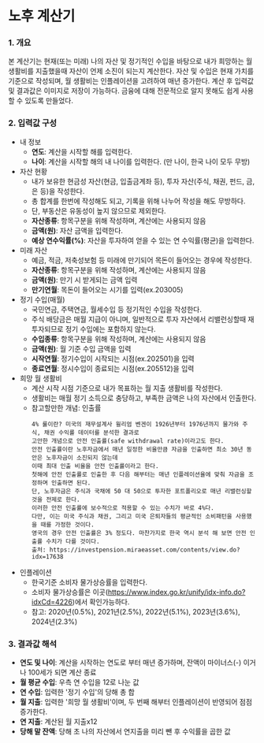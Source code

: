 # 노후 계산기

### 1. 개요
본 계산기는 현재(또는 미래) 나의 자산 및 정기적인 수입을 바탕으로 내가 희망하는 월 생활비를 지출했을때 자산이 언제 소진이 되는지 계산한다.
자산 및 수입은 현재 가치를 기준으로 작성되며, 월 생활비는 인플레이션을 고려하여 매년 증가한다.
계산 후 입력값 및 결과값은 이미지로 저장이 가능하다.
금융에 대해 전문적으로 알지 못해도 쉽게 사용할 수 있도록 만들었다.

### 2. 입력값 구성
- 내 정보
  - **연도**: 계산을 시작할 해를 입력한다.
  - **나이**: 계산을 시작할 해의 내 나이를 입력한다. (만 나이, 한국 나이 모두 무방)
- 자산 현황
  - 내가 보유한 현금성 자산(현금, 입출금계좌 등), 투자 자산(주식, 채권, 펀드, 금, 은 등)을 작성한다.
  - 총 합계를 한번에 작성해도 되고, 기록을 위해 나누어 작성을 해도 무방하다.
  - 단, 부동산은 유동성이 높지 않으므로 제외한다.
  - **자산종류**: 항목구분을 위해 작성하며, 계산에는 사용되지 않음
  - **금액(원)**: 자산 금액을 입력한다.
  - **예상 연수익률(%)**: 자산을 투자하여 얻을 수 있는 연 수익률(평균)을 입력한다.
- 미래 자산
  - 예금, 적금, 저축성보험 등 미래에 만기되어 목돈이 들어오는 경우에 작성한다.
  - **자산종류**: 항목구분을 위해 작성하며, 계산에는 사용되지 않음
  - **금액(원)**: 만기 시 받게되는 금액 입력
  - **만기연월**: 목돈이 들어오는 시기를 입력(ex.203005)
- 정기 수입(매월)
  - 국민연금, 주택연금, 월세수입 등 정기적인 수입을 작성한다.
  - 주식 배당금은 매월 지급이 아니며, 일반적으로 투자 자산에서 리밸런싱할때 재투자되므로 정기 수입에는 포함하지 않는다.
  - **수입종류**: 항목구분을 위해 작성하며, 계산에는 사용되지 않음
  - **금액(원)**: 월 기준 수입 금액을 입력
  - **시작연월**: 정기수입이 시작되는 시점(ex.202501)을 입력
  - **종료연월**: 정시수입이 종료되는 시점(ex.205512)을 입력
- 희망 월 생활비
  - 계산 시작 시점 기준으로 내가 목표하는 월 지출 생활비를 작성한다.
  - 생활비는 매월 정기 소득으로 충당하고, 부족한 금액은 나의 자산에서 인출한다.
  - 참고할만한 개념: 인출률
    ```
    4% 룰이란? 미국의 재무설계사 윌리엄 벤겐이 1926년부터 1976년까지 물가와 주식, 채권 수익률 데이터를 분석한 결과로
    고안한 개념으로 안전 인출률(safe withdrawal rate)이라고도 한다.
    안전 인출률이란 노후자금에서 매년 일정한 비율만큼 자금을 인출하면 최소 30년 동안은 노후자금이 소진되지 않는데
    이때 최대 인출 비율을 안전 인출률이라고 한다.    
    첫해에 안전 인출률로 인출한 후 다음 해부터는 매년 인플레이션율에 맞춰 자금을 조정하며 인출하면 된다.
    단, 노후자금은 주식과 국채에 50 대 50으로 투자한 포트폴리오로 매년 리밸런싱할 것을 전제로 한다.
    이러한 안전 인출률에 보수적으로 적용할 수 있는 수치가 바로 4%다.
    다만, 이는 미국 주식과 채권, 그리고 미국 은퇴자들의 평균적인 소비패턴을 사용했을 때를 가정한 것이다.
    영국의 경우 안전 인출률은 3% 정도다. 마찬가지로 한국 역시 분석 해 보면 안전 인출률 수치가 다를 것이다.
    출처: https://investpension.miraeasset.com/contents/view.do?idx=17638
    ```
- 인플레이션
  - 한국기준 소비자 물가상승률을 입력한다.
  - 소비자 물가상승률은 이곳(https://www.index.go.kr/unify/idx-info.do?idxCd=4226)에서 확인가능하다.
  - 참고: 2020년(0.5%), 2021년(2.5%), 2022년(5.1%), 2023년(3.6%), 2024년(2.3%)
  

### 3. 결과값 해석
- **연도 및 나이**: 계산을 시작하는 연도로 부터 매년 증가하며, 잔액이 마이너스(-) 이거나 100세가 되면 계산 종료
- **월 평균 수입**: 우측 연 수입을 12로 나눈 값
- **연 수입**: 입력한 '정기 수입'의 당해 총 합
- **월 지출**: 입력한 '희망 월 생활비'이며, 두 번째 해부터 인플레이션이 반영되어 점점 증가한다.
- **연 지출**: 계산된 월 지출x12
- **당해 말 잔액**: 당해 초 나의 자산에서 연지출을 미리 뺀 후 수익률을 곱한 값
